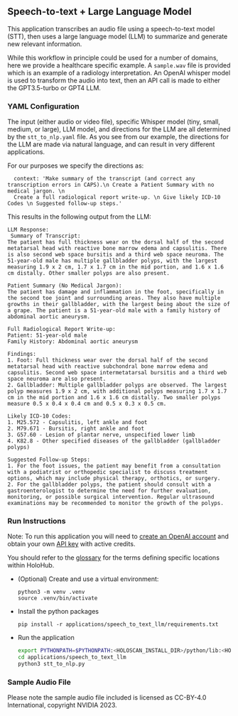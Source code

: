 ## Speech-to-text + Large Language Model

This application transcribes an audio file using a speech-to-text model (STT), then uses a large language model (LLM) to summarize and generate new relevant information. 

While this workflow in principle could be used for a number of domains, here we provide a healthcare specific example. A `sample.wav` file is provided which is an example of a radiology interpretation. An OpenAI whisper model is used to transform the audio into text, then an API call is made to either the GPT3.5-turbo or GPT4 LLM. 

### YAML Configuration

The input (either audio or video file), specific Whisper model (tiny, small, medium, or large), LLM model, and directions for the LLM are all determined by the `stt_to_nlp.yaml` file. As you see from our example, the directions for the LLM are made via natural language, and can result in very different applications. 

For our purposes we specify the directions as:

```
  context: 'Make summary of the transcript (and correct any transcription errors in CAPS).\n Create a Patient Summary with no medical jargon. \n 
  Create a full radiological report write-up. \n Give likely ICD-10 Codes \n Suggested follow-up steps.'
```

This results in the following output from the LLM:

```
LLM Response: 
 Summary of Transcript:
The patient has full thickness wear on the dorsal half of the second metatarsal head with reactive bone marrow edema and capsulitis. There is also second web space bursitis and a third web space neuroma. The 51-year-old male has multiple gallbladder polyps, with the largest measuring 1.9 x 2 cm, 1.7 x 1.7 cm in the mid portion, and 1.6 x 1.6 cm distally. Other smaller polyps are also present.

Patient Summary (No Medical Jargon):
The patient has damage and inflammation in the foot, specifically in the second toe joint and surrounding areas. They also have multiple growths in their gallbladder, with the largest being about the size of a grape. The patient is a 51-year-old male with a family history of abdominal aortic aneurysm.

Full Radiological Report Write-up:
Patient: 51-year-old male
Family History: Abdominal aortic aneurysm

Findings:
1. Foot: Full thickness wear over the dorsal half of the second metatarsal head with reactive subchondral bone marrow edema and capsulitis. Second web space intermetatarsal bursitis and a third web space neuroma are also present.
2. Gallbladder: Multiple gallbladder polyps are observed. The largest polyp measures 1.9 x 2 cm, with additional polyps measuring 1.7 x 1.7 cm in the mid portion and 1.6 x 1.6 cm distally. Two smaller polyps measure 0.5 x 0.4 x 0.4 cm and 0.5 x 0.3 x 0.5 cm.

Likely ICD-10 Codes:
1. M25.572 - Capsulitis, left ankle and foot
2. M79.671 - Bursitis, right ankle and foot
3. G57.60 - Lesion of plantar nerve, unspecified lower limb
4. K82.8 - Other specified diseases of the gallbladder (gallbladder polyps)

Suggested Follow-up Steps:
1. For the foot issues, the patient may benefit from a consultation with a podiatrist or orthopedic specialist to discuss treatment options, which may include physical therapy, orthotics, or surgery.
2. For the gallbladder polyps, the patient should consult with a gastroenterologist to determine the need for further evaluation, monitoring, or possible surgical intervention. Regular ultrasound examinations may be recommended to monitor the growth of the polyps.
```

### Run Instructions

Note: To run this application you will need to [create an OpenAI account](https://platform.openai.com/signup) and obtain your own [API key](https://platform.openai.com/account/api-keys) with active credits.

You should refer to the [glossary](../../README.md#Glossary) for the terms defining specific locations within HoloHub.

* (Optional) Create and use a virtual environment:

  ```
  python3 -m venv .venv
  source .venv/bin/activate
  ```

* Install the python packages

  ```
  pip install -r applications/speech_to_text_llm/requirements.txt
  ```

* Run the application

  ```bash
  export PYTHONPATH=$PYTHONPATH:<HOLOSCAN_INSTALL_DIR>/python/lib:<HOLOHUB_BUILD_DIR>/python/lib
  cd applications/speech_to_text_llm 
  python3 stt_to_nlp.py
  ```
### Sample Audio File

Please note the sample audio file included is licensed as CC-BY-4.0 International, copyright NVIDIA 2023. 
